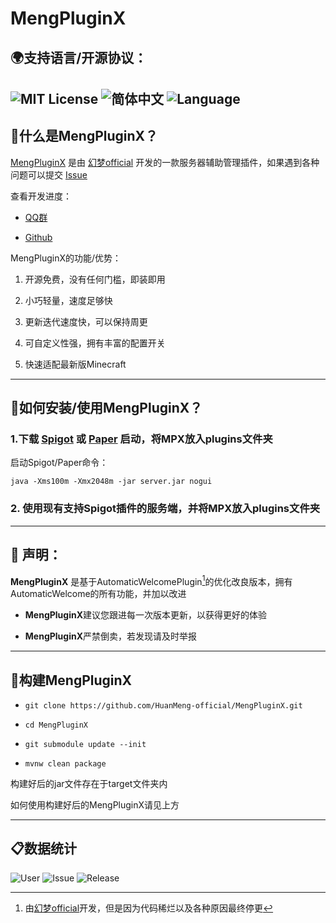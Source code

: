 # MengPluginX

<h2>🌍支持语言/开源协议：</h2>

![MIT License](https://img.shields.io/badge/LICENSE-MIT-green?style=flat-square) ![简体中文](https://img.shields.io/badge/简体中文-100%25-green?style=flat-square) ![Language](https://img.shields.io/badge/Java-100%-red?style=flat-square)
---

## 🤔什么是MengPluginX？


[MengPluginX](https://github.com/HuanMeng-official/MengPluginX) 是由 [幻梦official](https://space.bilibili.com/626446902) 开发的一款服务器辅助管理插件，如果遇到各种问题可以提交 [Issue](https://github.com/HuanMeng-official/MengPluginX/issues)

查看开发进度：

* [QQ群](https://jq.qq.com/?_wv=1027&k=WyIO81OT)

* [Github](https://github.com/HuanMeng-official/MengPluginX/)

MengPluginX的功能/优势：

1. 开源免费，没有任何门槛，即装即用

2. 小巧轻量，速度足够快

3. 更新迭代速度快，可以保持周更

4. 可自定义性强，拥有丰富的配置开关

5. 快速适配最新版Minecraft

---

## 🧐如何安装/使用MengPluginX？

### 1.下载 [Spigot](https://www.spigotmc.org) 或 [Paper](https://papermc.io/) 启动，将MPX放入plugins文件夹

启动Spigot/Paper命令：

`java -Xms100m -Xmx2048m -jar server.jar nogui`

### 2. 使用现有支持Spigot插件的服务端，并将MPX放入plugins文件夹

---

## 📝 声明：

**MengPluginX** 是基于AutomaticWelcomePlugin[^作者]的优化改良版本，拥有AutomaticWelcome的所有功能，并加以改进

* **MengPluginX**建议您跟进每一次版本更新，以获得更好的体验

* **MengPluginX**严禁倒卖，若发现请及时举报

---

## 🔨构建MengPluginX

- `git clone https://github.com/HuanMeng-official/MengPluginX.git`

- `cd MengPluginX`

- `git submodule update --init`

- `mvnw clean package`

构建好后的jar文件存在于target文件夹内

如何使用构建好后的MengPluginX请见上方

---

## 📋数据统计

![User](https://img.shields.io/badge/User-2人-blue?style=flat-square) ![Issue](https://img.shields.io/badge/Issue-0次-blue?style=flat-square) ![Release](https://img.shields.io/badge/Release-14个-blue?style=flat-square)

[^作者]: 由[幻梦official](https://space.bilibili.com/626446902)开发，但是因为代码稀烂以及各种原因最终停更
